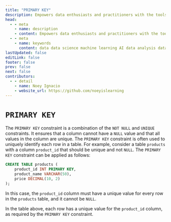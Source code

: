 ```yaml
---
title: "PRIMARY KEY"
description: Empowers data enthusiasts and practitioners with the tools and knowledge to unlock the potential of data.
head:
  - - meta
    - name: description
    - content: Empowers data enthusiasts and practitioners with the tools and knowledge to unlock the potential of data.
  - - meta
    - name: keywords
      content: data data science machine learning AI data analysis data-driven data enthusiasts data practitioners
lastUpdated: false
editLink: false
footer: false
prev: false
next: false
contributors:
  - - detail
    - name: Noey Ignacio
    - website_url: https://github.com/noeyislearning
---
```


# `PRIMARY KEY`

The `PRIMARY KEY` constraint is a combination of the `NOT NULL` and `UNIQUE` constraints. It ensures that a column cannot have a `NULL` value and that all values in the column are unique. The `PRIMARY KEY` constraint is often used to uniquely identify each row in a table. For example, consider a table `products` with a column `product_id` that should be unique and not `NULL`. The `PRIMARY KEY` constraint can be applied as follows:

```sql :line-numbers
CREATE TABLE products (
    product_id INT PRIMARY KEY,
    product_name VARCHAR(50),
    price DECIMAL(10, 2)
);
```

In this case, the `product_id` column must have a unique value for every row in the `products` table, and it cannot be `NULL`.

<!--@include: ../../_includes/tables/query-results-from-primary-key.md-->

In the table above, each row has a unique value for the `product_id` column, as required by the `PRIMARY KEY` constraint.
